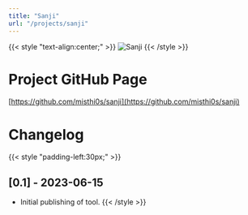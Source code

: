 ```yaml
---
title: "Sanji"
url: "/projects/sanji"
---
```


{{< style "text-align:center;" >}}
![Sanji](/images/759677968638ac1ae957b8de830e0158dc9c3c2c.gif)
{{< /style >}}

# Project GitHub Page
[https://github.com/misthi0s/sanji](https://github.com/misthi0s/sanji)

# Changelog

{{< style "padding-left:30px;" >}}
## [0.1] - 2023-06-15
- Initial publishing of tool.
{{< /style >}}

